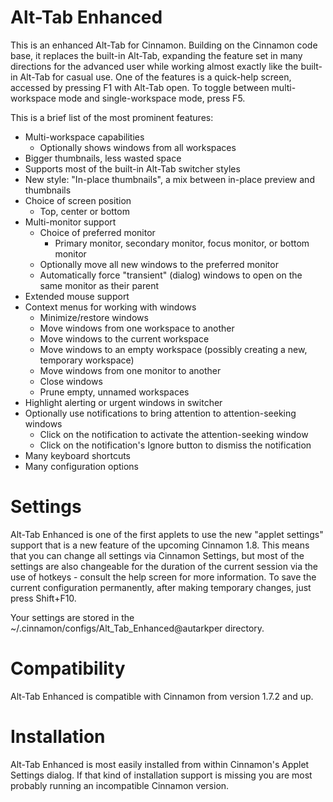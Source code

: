 Alt-Tab Enhanced
================
This is an enhanced Alt-Tab for Cinnamon. Building on the Cinnamon code base, it replaces the built-in Alt-Tab, expanding the feature set in many directions for the advanced user while working almost exactly like the built-in Alt-Tab for casual use. One of the features is a quick-help screen, accessed by pressing F1 with Alt-Tab open. To toggle between multi-workspace mode and single-workspace mode, press F5.

This is a brief list of the most prominent features:
  - Multi-workspace capabilities
    - Optionally shows windows from all workspaces
  - Bigger thumbnails, less wasted space
  - Supports most of the built-in Alt-Tab switcher styles
  - New style: "In-place thumbnails", a mix between in-place preview and thumbnails
  - Choice of screen position
    - Top, center or bottom
  - Multi-monitor support
    - Choice of preferred monitor
      - Primary monitor, secondary monitor, focus monitor, or bottom monitor
    - Optionally move all new windows to the preferred monitor
    - Automatically force "transient" (dialog) windows to open on the same monitor as their parent
  - Extended mouse support
  - Context menus for working with windows
    - Minimize/restore windows
    - Move windows from one workspace to another
    - Move windows to the current workspace
    - Move windows to an empty workspace (possibly creating a new, temporary workspace)
    - Move windows from one monitor to another
    - Close windows
    - Prune empty, unnamed workspaces
  - Highlight alerting or urgent windows in switcher
  - Optionally use notifications to bring attention to attention-seeking windows
    - Click on the notification to activate the attention-seeking window
    - Click on the notification's Ignore button to dismiss the notification
  - Many keyboard shortcuts
  - Many configuration options

Settings
=============
Alt-Tab Enhanced is one of the first applets to use the new "applet settings" support that is a new feature of the upcoming Cinnamon 1.8. This means that you can change all settings via Cinnamon Settings, but most of the settings are also changeable for the duration of the current session via the use of hotkeys - consult the help screen for more information. To save the current configuration permanently, after making temporary changes, just press Shift+F10.

Your settings are stored in the ~/.cinnamon/configs/Alt_Tab_Enhanced@autarkper directory.

Compatibility
=============

Alt-Tab Enhanced is compatible with Cinnamon from version 1.7.2 and up.

Installation
=============
Alt-Tab Enhanced is most easily installed from within Cinnamon's Applet Settings dialog. If that kind of installation support is missing you are most probably running an incompatible Cinnamon version.

